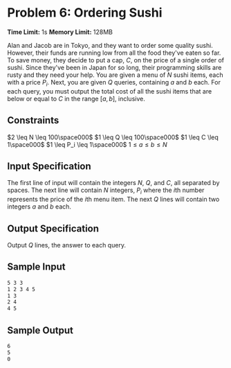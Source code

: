 # Problem 6: Ordering Sushi

**Time Limit:** 1s
**Memory Limit:** 128MB

Alan and Jacob are in Tokyo, and they want to order some quality sushi. However, their funds are running low from all the food they've eaten so far. To save money, they decide to put a cap, $C$, on the price of a single order of sushi. Since they've been in Japan for so long, their programming skills are rusty and they need your help. You are given a menu of $N$ sushi items, each with a price $P_i$. Next, you are given $Q$ queries, containing $a$ and $b$ each. For each query, you must output the total cost of all the sushi items that are below or equal to $C$ in the range $[a, b]$, inclusive.

## Constraints

$2 \leq N \leq 100\space000$
$1 \leq Q \leq 100\space000$
$1 \leq C \leq 1\space000$
$1 \leq P_i \leq 1\space000$
$1 \leq a \leq b \leq N$

## Input Specification

The first line of input will contain the integers $N$, $Q$, and $C$, all separated by spaces. The next line will contain $N$ integers, $P_i$ where the $i$th number represents the price of the $i$th menu item. The next $Q$ lines will contain two integers $a$ and $b$ each.

## Output Specification

Output $Q$ lines, the answer to each query.

## Sample Input

```txt
5 3 3
1 2 3 4 5
1 3
2 4
4 5
```

## Sample Output

```txt
6
5
0
```
